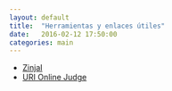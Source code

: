 ```yaml
---
layout: default
title:  "Herramientas y enlaces útiles"
date:   2016-02-12 17:50:00
categories: main
---
```


* [ZinjaI](http://zinjai.sourceforge.net)
* [URI Online Judge](https://www.urionlinejudge.com.br)

